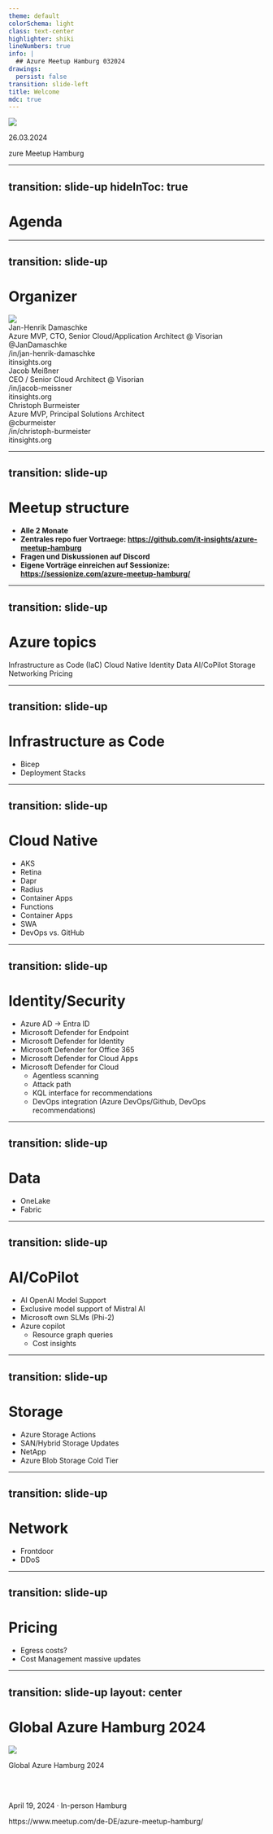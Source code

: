 ```yaml
---
theme: default
colorSchema: light
class: text-center
highlighter: shiki
lineNumbers: true
info: |
  ## Azure Meetup Hamburg 032024
drawings:
  persist: false
transition: slide-left
title: Welcome
mdc: true
---
```


<img src="/azure-meetup-logo.png" class="absolute top-15 right-30 w-60 rounded" />
<div class="absolute left-20 pt-12 w-140 text-left">
  <p><ph:users-four class="inline text-yellow-500"/> 26.03.2024</p>
  <span @click="$slidev.nav.next" class="text-3xl font-semibold rounded cursor-pointer text-gray-800">
    <logos:microsoft-azure class="inline text-yellow-500"/>zure Meetup Hamburg
  </span>
</div>

---
transition: slide-up
hideInToc: true
---

# Agenda

<Toc />

---
transition: slide-up
---

# Organizer

<div class="flex space-x-10 justify-center">
  <div class="flex flex-col items-center border-2 rounded-4 p-2 w-60">
    <div>
      <img src="/jan-henrik_damaschke.jpg" class="h-40 w-40 rounded-full filter grayscale" />
    </div>
    <div class="mt-2 flex flex-col space-y-2 text-center">
      <div class="font-bold text-xl">Jan-Henrik Damaschke</div>
      <div>Azure MVP, CTO, Senior Cloud/Application Architect @ Visorian</div>
      <div><ion-logo-twitter class="inline mr-2" />@JanDamaschke</div>
      <div><ion-logo-linkedin class="inline mr-2" />/in/jan-henrik-damaschke</div>
      <div><ion-ios-paper class="inline mr-2" />itinsights.org</div>
    </div>
  </div>
    <div class="flex flex-col items-center border-2 rounded-4 p-2 w-60">
    <div>
      <ph-user class="h-40 w-40 rounded-full filter grayscale" />
    </div>
    <div class="mt-2 flex flex-col space-y-2 text-center">
      <div class="font-bold text-xl">Jacob Meißner</div>
      <div>CEO / Senior Cloud Architect @ Visorian</div>
      <div><ion-logo-linkedin class="inline mr-2" />/in/jacob-meissner</div>
      <div><ion-ios-paper class="inline mr-2" />itinsights.org</div>
    </div>
  </div>
    <div class="flex flex-col items-center border-2 rounded-4 p-2 w-60">
    <div>
      <ph-user class="h-40 w-40 rounded-full filter grayscale" />
    </div>
    <div class="mt-2 flex flex-col space-y-2 text-center">
      <div class="font-bold text-xl">Christoph Burmeister</div>
      <div>Azure MVP, Principal Solutions Architect</div>
      <div><ion-logo-twitter class="inline mr-2" />@cburmeister</div>
      <div><ion-logo-linkedin class="inline mr-2" />/in/christoph-burmeister</div>
      <div><ion-ios-paper class="inline mr-2" />itinsights.org</div>
    </div>
  </div>
</div>

---
transition: slide-up
---

# Meetup structure

<v-clicks>

- <ph-house class="inline" /> **Alle 2 Monate**
- <simple-icons-github class="inline" /> **Zentrales repo fuer Vortraege: https://github.com/it-insights/azure-meetup-hamburg**
- <simple-icons-discord class="inline" /> **Fragen und Diskussionen auf Discord**
- <simple-icons-sessionize class="inline" /> **Eigene Vorträge einreichen auf Sessionize: https://sessionize.com/azure-meetup-hamburg/**

</v-clicks>

---
transition: slide-up
---

# Azure topics

<div class="h-85% w-full grid grid-cols-2 grid-rows-4 gap-7">
  <v-click>
    <ServiceCard :active="$slidev.nav.clicks === 1">
      Infrastructure as Code (IaC)
    </ServiceCard>
  </v-click>

  <v-click>
    <ServiceCard :active="$slidev.nav.clicks === 2">
      Cloud Native
    </ServiceCard>
  </v-click>

  <v-click>
    <ServiceCard :active="$slidev.nav.clicks === 3">
      Identity
    </ServiceCard>
  </v-click>

  <v-click>
    <ServiceCard :active="$slidev.nav.clicks === 4">
      Data
    </ServiceCard>
  </v-click>

  <v-click>
    <ServiceCard :active="$slidev.nav.clicks === 4">
      AI/CoPilot
    </ServiceCard>
  </v-click>

  <v-click>
    <ServiceCard :active="$slidev.nav.clicks === 4">
      Storage
    </ServiceCard>
  </v-click>

  <v-click>
    <ServiceCard :active="$slidev.nav.clicks === 4">
      Networking
    </ServiceCard>
  </v-click>

  <v-click>
    <ServiceCard :active="$slidev.nav.clicks === 4">
      Pricing
    </ServiceCard>
  </v-click>
</div>

---
transition: slide-up
---

# Infrastructure as Code

<v-clicks>

- Bicep
- Deployment Stacks

</v-clicks>

---
transition: slide-up
---

# Cloud Native

<v-clicks>

- AKS
- Retina
- Dapr
- Radius
- Container Apps
- Functions
- Container Apps
- SWA
- DevOps vs. GitHub

</v-clicks>

---
transition: slide-up
---

# Identity/Security

<v-clicks>

- Azure AD -> Entra ID
- Microsoft Defender for Endpoint
- Microsoft Defender for Identity
- Microsoft Defender for Office 365
- Microsoft Defender for Cloud Apps
- Microsoft Defender for Cloud
  - Agentless scanning
  - Attack path
  - KQL interface for recommendations
  - DevOps integration (Azure DevOps/Github, DevOps recommendations)

</v-clicks>

---
transition: slide-up
---

# Data

<v-clicks>

- OneLake
- Fabric

</v-clicks>

---
transition: slide-up
---

# AI/CoPilot

<v-clicks>

- AI OpenAI Model Support
- Exclusive model support of Mistral AI
- Microsoft own SLMs (Phi-2)
- Azure copilot
	- Resource graph queries
	- Cost insights

</v-clicks>

---
transition: slide-up
---

# Storage

<v-clicks>

- Azure Storage Actions
- SAN/Hybrid Storage Updates
- NetApp
- Azure Blob Storage Cold Tier

</v-clicks>

---
transition: slide-up
---

# Network

<v-clicks>

- Frontdoor
- DDoS

</v-clicks>

---
transition: slide-up
---

# Pricing

<v-clicks>

- Egress costs?
- Cost Management massive updates

</v-clicks>

---
transition: slide-up
layout: center
---

# Global Azure Hamburg 2024

<img class="absolute blur-4 top-0 left-0" src="azure-saturday-banner.png" />
<div class="absolute text-white top-40 right-50 text-4xl p-4 w-150">
  <div class="absolute left-0 top-4 w-full h-14 bg-gray opacity-80 rounded-2" />
  <p class="left-10 absolute rounded-2 text-center font-bold">Global Azure Hamburg 2024</p>
  <br><br>
  <p class="text-2xl text-center font-bold">April 19, 2024 · In-person Hamburg</p>
  <p class="text-2xl text-center font-bold">https://www.meetup.com/de-DE/azure-meetup-hamburg/</p>
</div>
